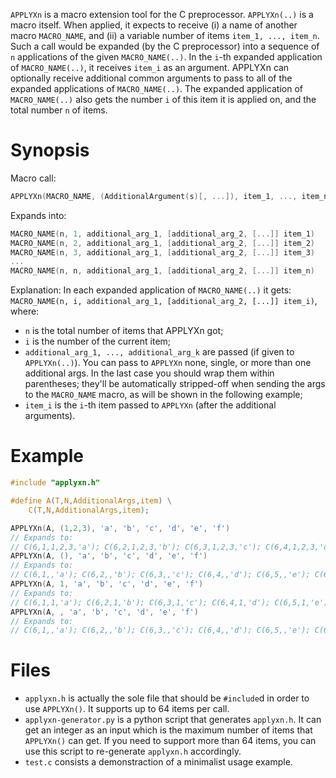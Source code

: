 `APPLYXn` is a macro extension tool for the C preprocessor. `APPLYXn(..)` is a macro itself.
When applied, it expects to receive (i) a name of another macro `MACRO_NAME`, and (ii) a variable number of items `item_1, ..., item_n`.
Such a call would be expanded (by the C preprocessor) into a sequence of `n` applications of the given `MACRO_NAME(..)`.
In the `i`-th expanded application of `MACRO_NAME(..)`, it receives `item_i` as an argument.
APPLYXn can optionally receive additional common arguments to pass to all of the expanded applications of `MACRO_NAME(..)`.
The expanded application of `MACRO_NAME(..)` also gets the number `i` of this item it is applied on, and the total number `n` of items.

# Synopsis
Macro call:
```C
APPLYXn(MACRO_NAME, (AdditionalArgument(s)[, ...]), item_1, ..., item_n)
```
Expands into:
```C
MACRO_NAME(n, 1, additional_arg_1, [additional_arg_2, [...]] item_1)
MACRO_NAME(n, 2, additional_arg_1, [additional_arg_2, [...]] item_2)
MACRO_NAME(n, 3, additional_arg_1, [additional_arg_2, [...]] item_3)
...
MACRO_NAME(n, n, additional_arg_1, [additional_arg_2, [...]] item_n)
```
Explanation:
In each expanded application of `MACRO_NAME(..)` it gets: `MACRO_NAME(n, i, additional_arg_1, [additional_arg_2, [...]] item_i)`, where:
* `n` is the total number of items that APPLYXn got;
* `i` is the number of the current item;
* `additional_arg_1, ..., additional_arg_k` are passed (if given to `APPLYXn(..)`). 
  You can pass to `APPLYXn` none, single, or more than one additional args.
  In the last case you should wrap them within parentheses; they'll be automatically
  stripped-off when sending the args to the `MACRO_NAME` macro, as will be shown in
  the following example;
* `item_i` is the `i`-th item passed to `APPLYXn` (after the additional arguments).

# Example
```C
#include "applyxn.h"

#define A(T,N,AdditionalArgs,item) \
    C(T,N,AdditionalArgs,item);

APPLYXn(A, (1,2,3), 'a', 'b', 'c', 'd', 'e', 'f')
// Expands to:
// C(6,1,1,2,3,'a'); C(6,2,1,2,3,'b'); C(6,3,1,2,3,'c'); C(6,4,1,2,3,'d'); C(6,5,1,2,3,'e'); C(6,6,1,2,3,'f');
APPLYXn(A, (), 'a', 'b', 'c', 'd', 'e', 'f')
// Expands to:
// C(6,1,,'a'); C(6,2,,'b'); C(6,3,,'c'); C(6,4,,'d'); C(6,5,,'e'); C(6,6,,'f');
APPLYXn(A, 1, 'a', 'b', 'c', 'd', 'e', 'f')
// Expands to:
// C(6,1,1,'a'); C(6,2,1,'b'); C(6,3,1,'c'); C(6,4,1,'d'); C(6,5,1,'e'); C(6,6,1,'f');
APPLYXn(A, , 'a', 'b', 'c', 'd', 'e', 'f')
// Expands to:
// C(6,1,,'a'); C(6,2,,'b'); C(6,3,,'c'); C(6,4,,'d'); C(6,5,,'e'); C(6,6,,'f');
```

# Files
* `applyxn.h` is actually the sole file that should be `#include`d in order to use `APPLYXn()`. It supports up to 64 items per call.
* `applyxn-generator.py` is a python script that generates `applyxn.h`. It can get an integer as an input which is the maximum number of items that `APPLYXn()` can get. If you need to support more than 64 items, you can use this script to re-generate `applyxn.h` accordingly.
* `test.c` consists a demonstraction of a minimalist usage example.

